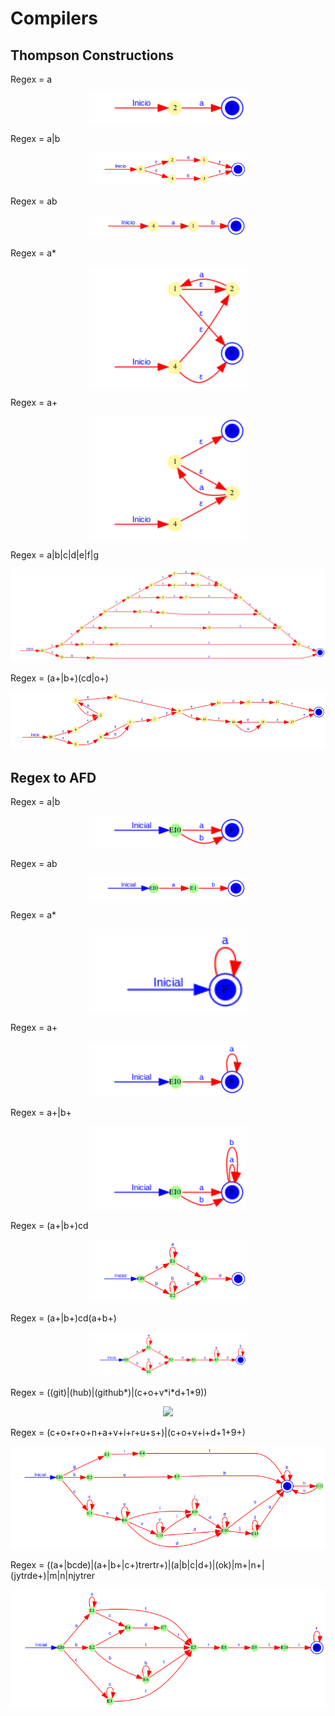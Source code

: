 # Compilers

## Thompson Constructions

Regex = a
<p align="center"> <img src="ss/RegexToAfd/output0.png" width="50%"></p>
Regex = a|b
<p align="center"> <img src="ss/RegexToAfd/output1.png" width="50%"></p>
Regex = ab
<p align="center"> <img src="ss/RegexToAfd/output2.png" width="50%"></p>
Regex = a*
<p align="center"> <img src="ss/RegexToAfd/output3.png" width="50%"></p>
Regex = a+
<p align="center"> <img src="ss/RegexToAfd/output4.png" width="50%"></p>
Regex = a|b|c|d|e|f|g
<p align="center"> <img src="ss/RegexToAfd/output5.png" width="100%"></p>
Regex = (a+|b+)(cd|o+)
<p align="center"> <img src="ss/RegexToAfd/output6.png" width="100%"></p>

## Regex to AFD

Regex = a|b
<p align="center"> <img src="ss/AFD00.png" width="50%"></p>
Regex = ab
<p align="center"> <img src="ss/AFD1.png" width="50%"></p>
Regex = a*
<p align="center"> <img src="ss/AFD22.png" width="50%"></p>
Regex = a+
<p align="center"> <img src="ss/AFD33.png" width="50%"></p>
Regex = a+|b+
<p align="center"> <img src="ss/AFD44.png" width="50%"></p>
Regex = (a+|b+)cd
<p align="center"> <img src="ss/AFD55.png" width="50%"></p>
Regex = (a+|b+)cd(a+b+)
<p align="center"> <img src="ss/AFD66.png" width="50%"></p>
Regex = ((git)|(hub)|(github*)|(c+o+v*i*d+1*9))
<p align="center"> <img src="ss/ZAFD77.png" width="100%"></p>
Regex = (c+o+r+o+n+a+v+i+r+u+s+)|(c+o+v+i+d+1+9+)
<p align="center"> <img src="ss/AFD88.png" width="100%"></p>
Regex = ((a+|bcde)|(a+|b+|c+)trertr+)|(a|b|c|d+)|(ok)|m+|n+|(jytrde+)|m|n|njytrer
<p align="center"> <img src="ss/AFD99.png" width="100%"></p>











